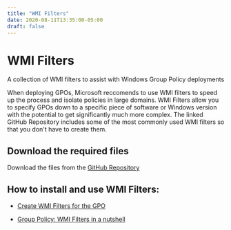 ```yaml
---
title: "WMI Filters"
date: 2020-08-11T13:35:00-05:00
draft: false
---
```


# WMI Filters

A collection of WMI filters to assist with Windows Group Policy deployments

When deploying GPOs, Microsoft reccomends to use WMI filters to speed up the process and isolate policies in large domains. 
WMI Filters allow you to specify GPOs down to a specific piece of software or Windows version with the potential to get significantly much more complex.
The linked GitHub Repository includes some of the most commonly used WMI filters so that you don't have to create them. 

## Download the required files

Download the files from the [GitHub Repository](https://github.com/simeononsecurity/WMI-Filters)

## How to install and use WMI Filters:

- [Create WMI Filters for the GPO](https://docs.microsoft.com/en-us/windows/security/threat-protection/windows-firewall/create-wmi-filters-for-the-gpo)

- [Group Policy: WMI Filters in a nutshell](https://www.rebeladmin.com/2018/02/group-policy-wmi-filters-nutshell/)